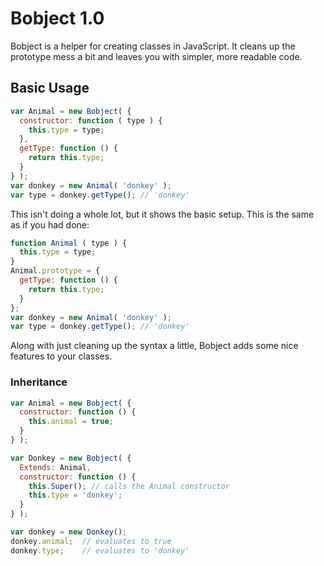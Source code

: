 # Bobject 1.0

Bobject is a helper for creating classes in JavaScript.  It cleans up the prototype mess a bit and leaves you with simpler, more readable code.

## Basic Usage

```javascript
var Animal = new Bobject( {
  constructor: function ( type ) {
    this.type = type;
  },
  getType: function () {
    return this.type;
  }
} );
var donkey = new Animal( 'donkey' );
var type = donkey.getType(); // 'donkey'
```

This isn't doing a whole lot, but it shows the basic setup.  This is the same as if you had done:

```javascript
function Animal ( type ) {
  this.type = type;
}
Animal.prototype = {
  getType: function () {
    return this.type;
  }
};
var donkey = new Animal( 'donkey' );
var type = donkey.getType(); // 'donkey'
```

Along with just cleaning up the syntax a little, Bobject adds some nice features to your classes.

### Inheritance

```javascript
var Animal = new Bobject( {
  constructor: function () {
    this.animal = true;
  }
} );

var Donkey = new Bobject( {
  Extends: Animal,
  constructor: function () {
    this.Super(); // calls the Animal constructor
    this.type = 'donkey';
  }
} );

var donkey = new Donkey();
donkey.animal;  // evaluates to true
donkey.type;    // evaluates to 'donkey'
```